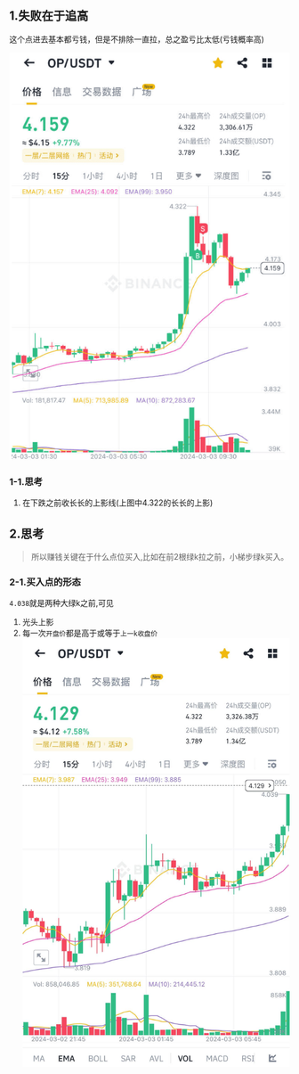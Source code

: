 ## 1.失败在于追高
这个点进去基本都亏钱，但是不排除一直拉，总之盈亏比太低(亏钱概率高)

![alt text](img/02-op.png)

### 1-1.思考
1. 在下跌之前收长长的上影线(上图中4.322的长长的上影)

## 2.思考
>所以赚钱关键在于什么点位买入,比如在前2根绿k拉之前，小梯步绿k买入。

### 2-1.买入点的形态
`4.038`就是两种大绿k之前,可见
1. 光头上影
2. 每一次`开盘价`都是高于或等于`上一k收盘价`
![alt text](img/02-op-2.jpg)